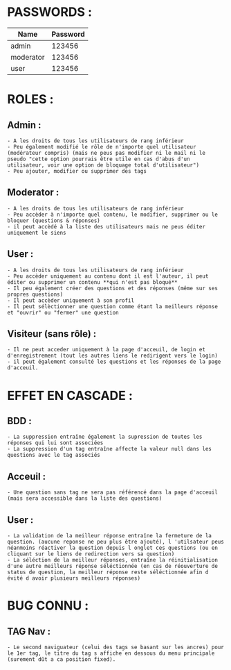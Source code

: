 # PASSWORDS :

Name | Password |
--- | --- |
admin | 123456 |
moderator | 123456 |
user | 123456 |

# ROLES :

## Admin :
    - A les droits de tous les utilisateurs de rang inférieur
    - Peu également modifié le rôle de n'importe quel utilisateur (modérateur compris) (mais ne peus pas modifier ni le mail ni le pseudo "cette option pourrais être utile en cas d'abus d'un utilisateur, voir une option de bloquage total d'utilisateur")
    - Peu ajouter, modifier ou supprimer des tags

## Moderator :
    - A les droits de tous les utilisateurs de rang inférieur
    - Peu accèder à n'importe quel contenu, le modifier, supprimer ou le bloquer (questions & réponses)
    - il peut accèdé à la liste des utilisateurs mais ne peus éditer uniquement le siens

## User :
    - A les droits de tous les utilisateurs de rang inférieur
    - Peu accèder uniquement au contenu dont il est l'auteur, il peut éditer ou supprimer un contenu **qui n'est pas bloqué**
    - Il peu également créer des questions et des réponses (même sur ses propres questions)
    - Il peut accèder uniquement à son profil
    - Il peut sélèctionner une question comme étant la meilleurs réponse et "ouvrir" ou "fermer" une question

## Visiteur (sans rôle) : 
    - Il ne peut acceder uniquement à la page d'acceuil, de login et d'enregistrement (tout les autres liens le redirigent vers le login)
    - il peut également consulté les questions et les réponses de la page d'acceuil.

# EFFET EN CASCADE :

## BDD : 
    - La suppression entraîne également la supression de toutes les réponses qui lui sont associées
    - La suppression d'un tag entraîne affecte la valeur null dans les questions avec le tag associés

## Acceuil :
    - Une question sans tag ne sera pas référencé dans la page d'acceuil (mais sera accessible dans la liste des questions)

## User :
    - La validation de la meilleur réponse entraîne la fermeture de la question. (aucune reponse ne peu plus être ajouté), l 'utilsateur peus néanmoins réactiver la question depuis l onglet ces questions (ou en cliquant sur le liens de redirection vers sa question)
    - La séléction de la meilleur réponses, entraîne la réinitialisation d'une autre meilleurs réponse séléctionnée (en cas de réouverture de status de question, la meilleur réponse reste séléctionnée afin d évité d avoir plusieurs meilleurs réponses)

# BUG CONNU :

## TAG Nav :
    - Le second naviguateur (celui des tags se basant sur les ancres) pour le 1er tag, le titre du tag s affiche en dessous du menu principale (surement dût a ca position fixed). 
    